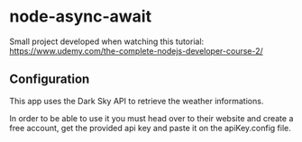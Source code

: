 # node-async-await

Small project developed when watching this tutorial: https://www.udemy.com/the-complete-nodejs-developer-course-2/

## Configuration

This app uses the Dark Sky API to retrieve the weather informations.

In order to be able to use it you must head over to their website and create a free account, get the provided api key and paste it on the apiKey.config file.